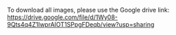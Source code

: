 To download all images, please use the Google drive link:
  https://drive.google.com/file/d/1Wy08-9Qts4q4Z1IwprAIOT1SPpgFDeqb/view?usp=sharing
  
